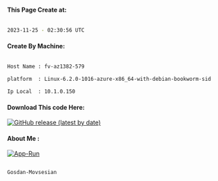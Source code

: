 
   
#### This Page Create at:

```bash

2023-11-25 - 02:30:56 UTC

```

#### Create By Machine:

```bash

Host Name : fv-az1382-579

platform  : Linux-6.2.0-1016-azure-x86_64-with-debian-bookworm-sid

Ip Local  : 10.1.0.150

```
#### Download This code Here:

[![GitHub release (latest by date)](https://img.shields.io/github/v/release/Gosdan-Movsesian/Gosdan?style=for-the-badge&label=Download)](https://github.com/Gosdan-Movsesian/Gosdan/releases) 

</p> 

#### About Me :

[![App-Run](https://github.com/Gosdan-Movsesian/Gosdan/actions/workflows/App-Run.yml/badge.svg)](https://github.com/Gosdan-Movsesian/Gosdan/actions/workflows/App-Run.yml)

```bash

Gosdan-Movsesian

```

